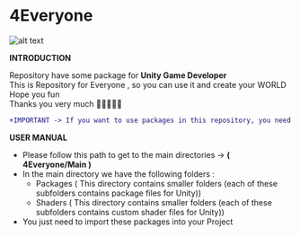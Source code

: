 # 4Everyone

![alt text](https://lh3.googleusercontent.com/proxy/toSQfsul3m3Qqs1VEUcrtkSpHQzM4NvbfOvF9XIoTGZ85797jE_PXqjiEKkTQ-Ovw5i_x7HskQGBVKETHwVdAZbCzg_I6eofihQCTY5N3w)

**INTRODUCTION**

Repository have some package for **Unity Game Developer**\
This is Repository for Everyone , so you can use it and create your WORLD\
Hope you fun\
Thanks you very much 
🤞🤞🤞🤞🤞
```diff
+IMPORTANT -> If you want to use packages in this repository, you need to clone branches with the following structure: [ANSI / ...]
```

**USER MANUAL**

* Please follow this path to get to the main directories -> **( 4Everyone/Main )**
* In the main directory we have the following folders :
  * Packages ( This directory contains smaller folders (each of these subfolders contains package files for Unity)) 
  * Shaders ( This directory contains smaller folders (each of these subfolders contains custom shader files for Unity))
* You just need to import these packages into your Project

